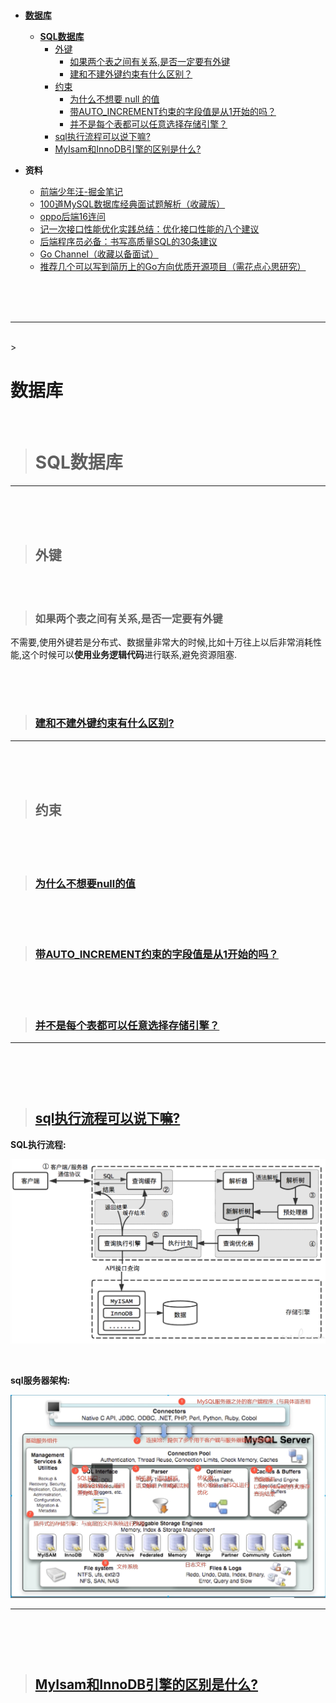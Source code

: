 > <h1></h1>
- [**数据库**](#数据库)
	- [**SQL数据库**](#SQL数据库)
		- [外键](#外键)
			- [如果两个表之间有关系,是否一定要有外键](#如果两个表之间有关系,是否一定要有外键)
			- [建和不建外键约束有什么区别？](#建和不建外键约束有什么区别？)
		- [约束](#约束)
			- [为什么不想要 null 的值](#为什么不想要null的值)
			- [带AUTO_INCREMENT约束的字段值是从1开始的吗？](#带AUTO_INCREMENT约束的字段值是从1开始的吗？)
			- [并不是每个表都可以任意选择存储引擎？](#并不是每个表都可以任意选择存储引擎？)
		- [sql执行流程可以说下嘛?](#sql执行流程可以说下嘛?)
		- [MyIsam和InnoDB引擎的区别是什么?](#MyIsam和InnoDB引擎的区别是什么?)

- **资料**
	- [前端少年汪-掘金笔记](https://juejin.cn/collection/7114526702730117127)
	- [100道MySQL数据库经典面试题解析（收藏版）](https://juejin.cn/post/6844904166939164680)
	- [oppo后端16连问](https://mp.weixin.qq.com/s?__biz=MzkyMzU5Mzk1NQ==&mid=2247506444&idx=1&sn=73473586c81c1bd44fe6cfd7edd62581&source=41#wechat_redirect)
	- [记一次接口性能优化实践总结：优化接口性能的八个建议](https://mp.weixin.qq.com/s?__biz=MzkyMzU5Mzk1NQ==&mid=2247505910&idx=1&sn=232ef078235aa1ba1ed1551f3898323e&source=41#wechat_redirect)
	- [后端程序员必备：书写高质量SQL的30条建议](https://mp.weixin.qq.com/s?__biz=MzkyMzU5Mzk1NQ==&mid=2247505878&idx=1&sn=c37653719ef771c13b681cc42366d8bd&source=41#wechat_redirect)
	- [Go Channel（收藏以备面试）](https://juejin.cn/post/7004673581342785543)
	- [推荐几个可以写到简历上的Go方向优质开源项目（需花点心思研究）](https://juejin.cn/post/7038967716459315208)



<br/><br/><br/>

***
<br/>
> <h1 id="数据库">数据库</h1>
<br/>

> <h1 id="SQL数据库"> SQL数据库 </h1>

***
<br/><br/><br/>
> <h2 id="外键">外键</h2>

<br/><br/>
> <h3 id="如果两个表之间有关系,是否一定要有外键">如果两个表之间有关系,是否一定要有外键</h3>

不需要,使用外键若是分布式、数据量非常大的时候,比如十万往上以后非常消耗性能,这个时候可以**使用业务逻辑代码**进行联系,避免资源阻塞.

<br/><br/>

># <h3 id="建和不建外键约束有什么区别？">[建和不建外键约束有什么区别?](./数据库SQL(III).md#外键-开发场景)</h3>

***
<br/><br/><br/>
> <h2 id="约束">约束</h2>

<br/><br/>

># <h3 id="为什么不想要null的值">[为什么不想要null的值](./数据库SQL(III).md#约束-思考题)</h3>


<br/><br/>

># <h3 id="带AUTO_INCREMENT约束的字段值是从1开始的吗？">[带AUTO_INCREMENT约束的字段值是从1开始的吗？](./数据库SQL(III).md#约束-思考题)</h3>


<br/><br/>

># <h3 id="并不是每个表都可以任意选择存储引擎？">[并不是每个表都可以任意选择存储引擎？](./数据库SQL(III).md#约束-思考题)</h3>


***
<br/><br/><br/>

># <h2 id="sql执行流程可以说下嘛?">[sql执行流程可以说下嘛?](./数据库SQL(V).md#sql语句执行流程)</h2>

**SQL执行流程:**

![go.0.0.145.jpg](./../Pictures/go.0.0.145.jpg)

<br/>

**sql服务器架构:**

![go.0.0.136.png](./../Pictures/go.0.0.136.png)

***
<br/><br/><br/>

># <h2 id="MyIsam和InnoDB引擎的区别是什么?">[MyIsam和InnoDB引擎的区别是什么?](./数据库SQL(V).md#InnoDB和MyISAM引擎区别)</h2>









